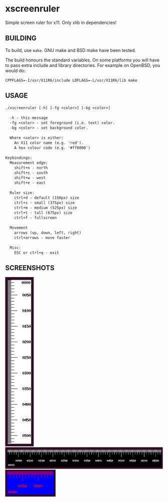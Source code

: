 # xscreenruler
Simple screen ruler for x11. Only xlib in dependencies!

## BUILDING

To build, use `make`. GNU make and BSD make have been tested.

The build honours the standard variables. On some platforms you will have to
pass extra include and library directories. For example on OpenBSD, you would
do:

```
CPPFLAGS=-I/usr/X11R6/include LDFLAGS=-L/usr/X11R6/lib make
```

## USAGE

```
./xscreenruler [-h] [-fg <color>] [-bg <color>]

  -h - this message
  -fg <color> - set foreground (i.e. text) color.
  -bg <color> - set background color.

  Where <color> is either:
    An X11 color name (e.g. 'red').
    A hex colour code (e.g. '#ff0000')

Keybindings:
  Measurement edge:
    shift+n - north
    shift+s - south
    shift+w - west
    shift+e - east

  Ruler size:
    ctrl+d - default (150px) size
    ctrl+s - small (375px) size
    ctrl+m - medium (525px) size
    ctrl+t - tall (675px) size
    ctrl+f - fullscreen

  Movement
    arrows (up, down, left, right)
    ctrl+arrows - move faster

  Misc:
    ESC or ctrl+q - exit

```

## SCREENSHOTS

![xscreenruler.png](https://github.com/6d7367/xscreenruler/blob/master/xscreenruler.png)
![xscreenruler.png](https://raw.githubusercontent.com/6d7367/xscreenruler/master/xscreenruler%20-fg%20white%20-bg%20black.png)
![xscreenruler.png](https://raw.githubusercontent.com/6d7367/xscreenruler/master/xscreenruler%20-fg%20red%20-bg%20blue.png)
